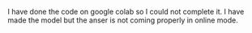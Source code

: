 I have done the code on google colab so I could not complete it. I have made the model but the anser is not coming properly in online mode.
